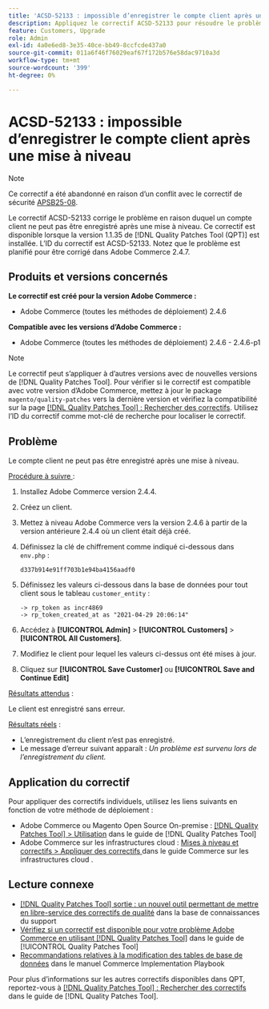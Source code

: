```yaml
---
title: 'ACSD-52133 : impossible d’enregistrer le compte client après une mise à niveau'
description: Appliquez le correctif ACSD-52133 pour résoudre le problème d’Adobe Commerce en raison duquel un compte client ne peut pas être enregistré après une mise à niveau.
feature: Customers, Upgrade
role: Admin
exl-id: 4a0e6ed8-3e35-40ce-bb49-8ccfcde437a0
source-git-commit: 011a6f46f76029eaf67f172b576e58dac9710a3d
workflow-type: tm+mt
source-wordcount: '399'
ht-degree: 0%

---
```


# ACSD-52133 : impossible d’enregistrer le compte client après une mise à niveau

>[!NOTE]
>
>Ce correctif a été abandonné en raison d’un conflit avec le correctif de sécurité [APSB25-08](https://experienceleague.adobe.com/fr/docs/commerce-knowledge-base/kb/troubleshooting/known-issues-patches-attached/security-update-available-for-adobe-commerce-apsb25-08).

Le correctif ACSD-52133 corrige le problème en raison duquel un compte client ne peut pas être enregistré après une mise à niveau. Ce correctif est disponible lorsque la version 1.1.35 de [!DNL Quality Patches Tool (QPT)] est installée. L’ID du correctif est ACSD-52133. Notez que le problème est planifié pour être corrigé dans Adobe Commerce 2.4.7.

## Produits et versions concernés

**Le correctif est créé pour la version Adobe Commerce :**

* Adobe Commerce (toutes les méthodes de déploiement) 2.4.6

**Compatible avec les versions d’Adobe Commerce :**

* Adobe Commerce (toutes les méthodes de déploiement) 2.4.6 - 2.4.6-p1

>[!NOTE]
>
>Le correctif peut s’appliquer à d’autres versions avec de nouvelles versions de [!DNL Quality Patches Tool]. Pour vérifier si le correctif est compatible avec votre version d’Adobe Commerce, mettez à jour le package `magento/quality-patches` vers la dernière version et vérifiez la compatibilité sur la page [[!DNL Quality Patches Tool] : Rechercher des correctifs](https://experienceleague.adobe.com/tools/commerce-quality-patches/index.html?lang=fr). Utilisez l’ID du correctif comme mot-clé de recherche pour localiser le correctif.

## Problème

Le compte client ne peut pas être enregistré après une mise à niveau.

<u>Procédure à suivre </u> :

1. Installez Adobe Commerce version 2.4.4.
1. Créez un client.
1. Mettez à niveau Adobe Commerce vers la version 2.4.6 à partir de la version antérieure 2.4.4 où un client était déjà créé.
1. Définissez la clé de chiffrement comme indiqué ci-dessous dans `env.php` :

   `d337b914e91ff703b1e94ba4156aadf0`

1. Définissez les valeurs ci-dessous dans la base de données pour tout client sous le tableau `customer_entity` :

   ```
   -> rp_token as incr4869
   -> rp_token_created_at as "2021-04-29 20:06:14"
   ```

1. Accédez à **[!UICONTROL Admin]** > **[!UICONTROL Customers]** > **[!UICONTROL All Customers]**.
1. Modifiez le client pour lequel les valeurs ci-dessus ont été mises à jour.
1. Cliquez sur **[!UICONTROL Save Customer]** ou **[!UICONTROL Save and Continue Edit]**

<u>Résultats attendus</u> :

Le client est enregistré sans erreur.

<u>Résultats réels</u> :

* L’enregistrement du client n’est pas enregistré.
* Le message d’erreur suivant apparaît : *Un problème est survenu lors de l’enregistrement du client.*

## Application du correctif

Pour appliquer des correctifs individuels, utilisez les liens suivants en fonction de votre méthode de déploiement :

* Adobe Commerce ou Magento Open Source On-premise : [[!DNL Quality Patches Tool] > Utilisation](/help/tools/quality-patches-tool/usage.md) dans le guide de [!DNL Quality Patches Tool]
* Adobe Commerce sur les infrastructures cloud : [ Mises à niveau et correctifs > Appliquer des correctifs ](https://experienceleague.adobe.com/docs/commerce-cloud-service/user-guide/develop/upgrade/apply-patches.html?lang=fr) dans le guide Commerce sur les infrastructures cloud .

## Lecture connexe

* [[!DNL Quality Patches Tool] sortie : un nouvel outil permettant de mettre en libre-service des correctifs de qualité](https://experienceleague.adobe.com/fr/docs/commerce-operations/tools/quality-patches-tool/quality-patches-tool-to-self-serve-quality-patches) dans la base de connaissances du support
* [Vérifiez si un correctif est disponible pour votre problème Adobe Commerce en utilisant [!DNL Quality Patches Tool]](/help/tools/quality-patches-tool/patches-available-in-qpt/check-patch-for-magento-issue-with-magento-quality-patches.md) dans le guide de [!UICONTROL Quality Patches Tool]
* [Recommandations relatives à la modification des tables de base de données](https://experienceleague.adobe.com/fr/docs/commerce-operations/implementation-playbook/best-practices/development/modifying-core-and-third-party-tables#why-adobe-recommends-avoiding-modifications) dans le manuel Commerce Implementation Playbook

Pour plus d’informations sur les autres correctifs disponibles dans QPT, reportez-vous à [[!DNL Quality Patches Tool] : Rechercher des correctifs](https://experienceleague.adobe.com/tools/commerce-quality-patches/index.html?lang=fr) dans le guide de [!DNL Quality Patches Tool].

